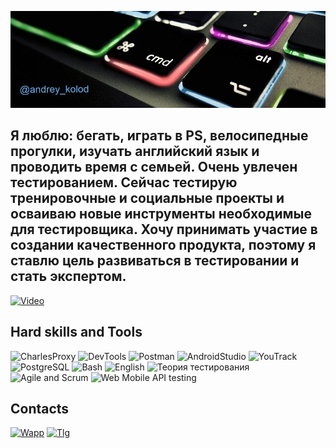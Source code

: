 ![Header](https://github.com/andreykolod/andreykolod/blob/main/assets/%D0%91%D0%B5%D0%B7%D1%8B%D0%BC%D1%8F%D0%BD%D0%BD%D1%8B%D0%B9%20(1).png)

##   Я люблю: бегать, играть в PS, велосипедные прогулки, изучать английский язык и проводить время с семьей. Очень увлечен тестированием. Сейчас тестирую тренировочные и социальные проекты и осваиваю новые инструменты необходимые для тестировщика. Хочу принимать участие в создании качественного продукта, поэтому я ставлю цель развиваться в тестировании и стать экспертом.
[![Video](https://img.shields.io/badge/-👆_watch_Video_about_me_👆-fa1e1e?style=for-the-badge&logo=video&logoColor=fff)](https://drive.google.com/file/d/1p0Yn4Yn-gAoUnT-VYqH8tuOTNVloIhgw/view)

## Hard skills and Tools
![CharlesProxy](https://img.shields.io/badge/-Charles_Proxy-6fb8fc?style=for-the-badge&logo=C&logoColor=033e96)
![DevTools](https://img.shields.io/badge/-DevTools-f20593?style=for-the-badge&logo=devtools&logoColor=033e96)
![Postman](https://img.shields.io/badge/-Postman-ff6c37?style=for-the-badge&logo=postman&logoColor=ffffff)
![AndroidStudio](https://img.shields.io/badge/-Android_Studio-4a4a4a?style=for-the-badge&logo=androidStudio&logoColor=3ddc84)
![YouTrack](https://img.shields.io/badge/-YouTrack-6f61d2?style=for-the-badge&logo=YouTrack&logoColor=033e96)
![PostgreSQL](https://img.shields.io/badge/-PostgreSQL-e3e3e3?style=for-the-badge&logo=postgreSQL&logoColor=336791)
![Bash](https://img.shields.io/badge/-Bash-53ba3a?style=for-the-badge&logo=Bash&logoColor=033e96)
![English](https://img.shields.io/badge/-English_A2-cc2c16?style=for-the-badge&logo=english&logoColor=033e96)
![Теория тестирования](https://img.shields.io/badge/-Теория_тестирования-e3d130?style=for-the-badge&logo=Тестирование&logoColor=033e96)
![Agile and Scrum](https://img.shields.io/badge/-Agile_and_Scrum-21beed?style=for-the-badge&logo=agile&logoColor=033e96)
![Web Mobile API testing](https://img.shields.io/badge/-Web_Mobile_API_тестирование-919191?style=for-the-badge&logo=agile&logoColor=033e96)


## Contacts
[![Wapp](https://img.shields.io/badge/-Whats_app-00a884?style=for-the-badge&logo=whatsapp&logoColor=fff)](https://wa.me/79253494756)
[![Tlg](https://img.shields.io/badge/-Telegram-64b5ef?style=for-the-badge&logo=telegram&logoColor=fff)](https://t.me/andrey_kolod)

